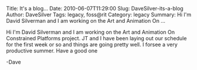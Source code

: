 Title: It's a blog...
Date: 2010-06-07T11:29:00
Slug: DaveSilver-its-a-blog
Author: DaveSilver
Tags: legacy, foss@rit
Category: legacy
Summary: Hi I'm David Silverman and I am working on the Art and Animation On ... 

Hi I'm David Silverman and I am working on the Art and Animation On
Constrained Platforms project. JT and I have been laying out our schedule for
the first week or so and things are going pretty well. I forsee a very
productive summer. Have a good one

-Dave

